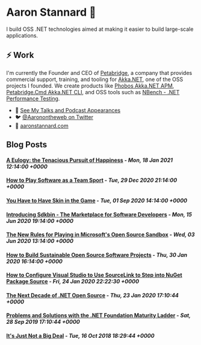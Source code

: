 # Aaron Stannard 👋

I build OSS .NET technologies aimed at making it easier to build large-scale applications. 

## ⚡ Work
I'm currently the Founder and CEO of [Petabridge](https://petabridge.com/), a company that provides commercial support, training, and tooling for [Akka.NET](https://getakka.net/), one of the OSS projects I founded. We create products like [Phobos Akka.NET APM](https://phobos.petabridge.com/), [Petabridge.Cmd Akka.NET CLI](https://cmd.petabridge.com/), and OSS tools such as [NBench - .NET Performance Testing](https://nbench.io/).

* 🔭 [See My Talks and Podcast Appearances](https://aaronstannard.com/talks/)
* :bird: [@Aaronontheweb on Twitter](https://twitter.com/Aaronontheweb)
* :bookmark_tabs:	[aaronstannard.com](https://aaronstannard.com/)

## Blog Posts
<!--START_SECTION:feed-->
#### [A Eulogy: the Tenacious Pursuit of Happiness](http:&#x2F;&#x2F;www.aaronstannard.com&#x2F;eulogy-pursuit-happiness&#x2F;) - _Mon, 18 Jan 2021 12:14:00 +0000_
#### [How to Play Software as a Team Sport](http:&#x2F;&#x2F;www.aaronstannard.com&#x2F;software-team-sport&#x2F;) - _Tue, 29 Dec 2020 21:14:00 +0000_
#### [You Have to Have Skin in the Game](http:&#x2F;&#x2F;www.aaronstannard.com&#x2F;skin-in-the-game&#x2F;) - _Tue, 01 Sep 2020 14:14:00 +0000_
#### [Introducing Sdkbin - The Marketplace for Software Developers](http:&#x2F;&#x2F;www.aaronstannard.com&#x2F;sdkbin-marketplace&#x2F;) - _Mon, 15 Jun 2020 19:14:00 +0000_
#### [The New Rules for Playing in Microsoft&#39;s Open Source Sandbox](http:&#x2F;&#x2F;www.aaronstannard.com&#x2F;new-rules-dotnet-oss&#x2F;) - _Wed, 03 Jun 2020 13:14:00 +0000_
#### [How to Build Sustainable Open Source Software Projects](http:&#x2F;&#x2F;www.aaronstannard.com&#x2F;sustainable-open-source-software&#x2F;) - _Thu, 30 Jan 2020 16:14:00 +0000_
#### [How to Configure Visual Studio to Use SourceLink to Step into NuGet Package Source](http:&#x2F;&#x2F;www.aaronstannard.com&#x2F;visual-studio-sourcelink-setup&#x2F;) - _Fri, 24 Jan 2020 22:22:30 +0000_
#### [The Next Decade of .NET Open Source](http:&#x2F;&#x2F;www.aaronstannard.com&#x2F;next-decade-dotnet&#x2F;) - _Thu, 23 Jan 2020 17:10:44 +0000_
#### [Problems and Solutions with the .NET Foundation Maturity Ladder](http:&#x2F;&#x2F;www.aaronstannard.com&#x2F;dotnet-foundation-maturity-ladder&#x2F;) - _Sat, 28 Sep 2019 17:10:44 +0000_
#### [It&#39;s Just Not a Big Deal](http:&#x2F;&#x2F;www.aaronstannard.com&#x2F;not-a-big-deal&#x2F;) - _Tue, 16 Oct 2018 18:29:44 +0000_
<!--END_SECTION:feed-->
